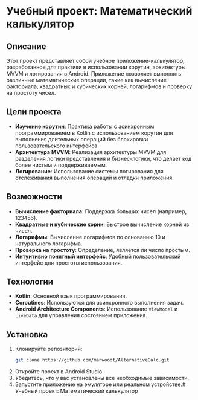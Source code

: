 # Учебный проект: Математический калькулятор

## Описание

Этот проект представляет собой учебное приложение-калькулятор, разработанное для практики в использовании корутин, архитектуры MVVM и логирования в Android. Приложение позволяет выполнять различные математические операции, такие как вычисление факториала, квадратных и кубических корней, логарифмов и проверку на простоту чисел.

## Цели проекта

- **Изучение корутин**: Практика работы с асинхронным программированием в Kotlin с использованием корутин для выполнения длительных операций без блокировки пользовательского интерфейса.
- **Архитектура MVVM**: Реализация архитектуры MVVM для разделения логики представления и бизнес-логики, что делает код более чистым и поддерживаемым.
- **Логирование**: Использование системы логирования для отслеживания выполнения операций и отладки приложения.

## Возможности

- **Вычисление факториала**: Поддержка больших чисел (например, 123456).
- **Квадратные и кубические корни**: Быстрое вычисление корней из чисел.
- **Логарифмы**: Вычисление логарифмов по основанию 10 и натурального логарифма.
- **Проверка на простоту**: Определение, является ли число простым.
- **Интуитивно понятный интерфейс**: Удобный пользовательский интерфейс для простоты использования.

## Технологии

- **Kotlin**: Основной язык программирования.
- **Coroutines**: Используются для асинхронного выполнения задач.
- **Android Architecture Components**: Использование `ViewModel` и `LiveData` для управления состоянием приложения.

## Установка

1. Клонируйте репозиторий:
   ```bash
   git clone https://github.com/manwoodt/AlternativeCalc.git
2. Откройте проект в Android Studio.
3. Убедитесь, что у вас установлены все необходимые зависимости.
4. Запустите приложение на эмуляторе или реальном устройстве.# Учебный проект: Математический калькулятор
